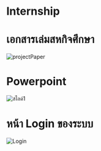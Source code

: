 # Internship
# เอกสารเล่มสหกิจศึกษา
![projectPaper](https://user-images.githubusercontent.com/58202287/76599486-b99e7e00-6537-11ea-87f7-8c4a300e4b2e.PNG)

# Powerpoint
![สไลด์1](https://user-images.githubusercontent.com/58202287/76601167-ee600480-653a-11ea-8265-8cc07bb2d77b.JPG)

# หน้า Login ของระบบ
![Login](https://user-images.githubusercontent.com/58202287/76599258-33823780-6537-11ea-9dee-d3aa92e3b232.PNG)

